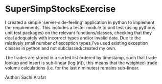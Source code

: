 # SuperSimpStocksExercise
I created a simple 'server-side-feeling' application in python to implement the requirements. This includes a tester module to unit test (using pythons unit test packages) on the relevant functions/classes, checking that they deal adequately with incorrect types and/or invalid data. Due to the relatively small number of exception types,i've used existing exception classes in python and not subclassed/created my own.

The trades are stored in a sorted list ordered by timestamp, such that trade lookup and insert is sub-linear (log (n)), this means that the weighted-trade volume calculations (i.e. for the last n minutes) remains sub-linear.


Author: Sachi Arafat
